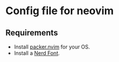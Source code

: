 # Config file for neovim

## Requirements
- Install [packer.nvim](https://github.com/wbthomason/packer.nvim#quickstart) for your OS.
- Install a [Nerd Font](https://www.nerdfonts.com/).



